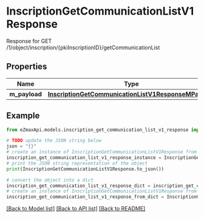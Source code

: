 # InscriptionGetCommunicationListV1Response

Response for GET /1/object/inscription/{pkiInscriptionID}/getCommunicationList

## Properties

Name | Type | Description | Notes
------------ | ------------- | ------------- | -------------
**m_payload** | [**InscriptionGetCommunicationListV1ResponseMPayload**](InscriptionGetCommunicationListV1ResponseMPayload.md) |  | 

## Example

```python
from eZmaxApi.models.inscription_get_communication_list_v1_response import InscriptionGetCommunicationListV1Response

# TODO update the JSON string below
json = "{}"
# create an instance of InscriptionGetCommunicationListV1Response from a JSON string
inscription_get_communication_list_v1_response_instance = InscriptionGetCommunicationListV1Response.from_json(json)
# print the JSON string representation of the object
print(InscriptionGetCommunicationListV1Response.to_json())

# convert the object into a dict
inscription_get_communication_list_v1_response_dict = inscription_get_communication_list_v1_response_instance.to_dict()
# create an instance of InscriptionGetCommunicationListV1Response from a dict
inscription_get_communication_list_v1_response_from_dict = InscriptionGetCommunicationListV1Response.from_dict(inscription_get_communication_list_v1_response_dict)
```
[[Back to Model list]](../README.md#documentation-for-models) [[Back to API list]](../README.md#documentation-for-api-endpoints) [[Back to README]](../README.md)



